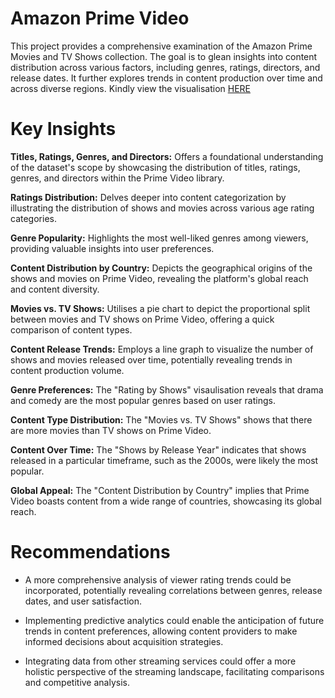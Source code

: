 # Amazon Prime Video   
This project provides a comprehensive examination of the Amazon Prime Movies and TV Shows collection. The goal is to glean insights into content distribution across various factors, including genres, ratings, directors, and release dates. It further explores trends in content production over time and across diverse regions. Kindly view the visualisation [HERE](https://app.powerbi.com/groups/me/reports/4531c1d1-5bfb-41db-aaa3-77221855424d/ReportSection?experience=power-bi)

# Key Insights

**Titles, Ratings, Genres, and Directors:** Offers a foundational understanding of the dataset's scope by showcasing the distribution of titles, ratings, genres, and directors within the Prime Video library.

**Ratings Distribution:** Delves deeper into content categorization by illustrating the distribution of shows and movies across various age rating categories.

**Genre Popularity:** Highlights the most well-liked genres among viewers, providing valuable insights into user preferences.

**Content Distribution by Country:** Depicts the geographical origins of the shows and movies on Prime Video, revealing the platform's global reach and content diversity.

**Movies vs. TV Shows:** Utilises a pie chart to depict the proportional split between movies and TV shows on Prime Video, offering a quick comparison of content types.

**Content Release Trends:** Employs a line graph to visualize the number of shows and movies released over time, potentially revealing trends in content production volume.

**Genre Preferences:** The "Rating by Shows" visaulisation reveals that drama and comedy are the most popular genres based on user ratings.

**Content Type Distribution:** The "Movies vs. TV Shows"  shows that there are more movies than TV shows on Prime Video.

**Content Over Time:** The "Shows by Release Year" indicates that shows released in a particular timeframe, such as the 2000s, were likely the most popular.

**Global Appeal:** The "Content Distribution by Country"   implies that Prime Video boasts content from a wide range of countries, showcasing its global reach.

# Recommendations

- A more comprehensive analysis of viewer rating trends could be incorporated, potentially revealing correlations between genres, release dates, and user satisfaction.

- Implementing predictive analytics could enable the anticipation of future trends in content preferences, allowing content providers to make informed decisions about acquisition strategies.

- Integrating data from other streaming services could offer a more holistic perspective of the streaming landscape, facilitating comparisons and competitive analysis.
